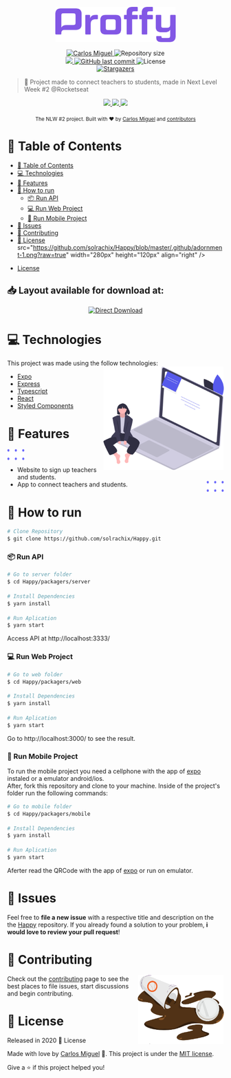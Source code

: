 <p align="center">
   <img src="https://github.com/solrachix/happy/blob/master/.github/logo.png?raw=true" alt="Happy" width="280"/>
</p>

<p align="center">
   <a href="https://www.linkedin.com/in/carlos-miguel-380413197">
      <img alt="Carlos Miguel" src="https://img.shields.io/badge/-Carlos%20Miguel-5659EB?style=for-the-badge&logo=Linkedin&logoColor=white" />
   </a>
  <img alt="Repository size" src="https://img.shields.io/github/repo-size/solrachix/happy?style=for-the-badge&label=Repo%20Size:&labelColor=5659EB&color=5659EB">
	<br />
  <a aria-label="Completed" href="https://nextlevelweek.com/episodios/omnistack/edicao/2">
    <img src="https://img.shields.io/badge/Happy-NLW%202.0-5659EB?style=for-the-badge&labelColor=5659EB&logo=data:image/png;base64,iVBORw0KGgoAAAANSUhEUgAAABAAAAAQCAMAAAAoLQ9TAAAALVBMVEVHcExxWsF0XMJzXMJxWcFsUsD///9jRrzY0u6Xh9Gsn9n39fyMecy0qd2bjNJWBT0WAAAABHRSTlMA2Do606wF2QAAAGlJREFUGJVdj1cWwCAIBLEsRU3uf9xobDH8+GZwUYi8i6ucJwrxKE+7D0G9Q4vlYqtmCSjndr4CgCgzlyFgfKfKCVO0LrPKjmiqMxGXkJwNnXskqWG+1oSM+BSwD8f29YLNjvx/OQrn+g99oQSoNmt3PgAAAABJRU5ErkJggg=="></img>
  </a>
  <a href="https://github.com/solrachix/happy/commits/master">
    <img alt="GitHub last commit" src="https://img.shields.io/github/last-commit/solrachix/happy?style=for-the-badge&label=last%20commit:&labelColor=5659EB&color=5659EB">
  </a>
  <img alt="License" src="https://img.shields.io/badge/license-MIT-5659EB?style=for-the-badge&labelColor=5659EB&color=5659EB">
  <br />
  <a href="https://github.com/solrachix/happy/stargazers">
    <img alt="Stargazers" src="https://img.shields.io/github/stars/solrachix/happy?color=5659EB&logo=github">
  </a>
</p>

> :rocket: Project made to connect teachers to students, made in Next Level Week #2 @Rocketseat
>
<p align="center">
<a href="https://github.com/solrachix/Happy/tree/master/packages/web">
	<img src="https://img.shields.io/badge/WEB-5659EB?logo=typescript&logoColor=47248F&label=Happy&labelColor=5659EB&style=for-the-badge" />
</a>
<a href="https://github.com/solrachix/Happy/tree/master/packages/server">
	<img src="https://img.shields.io/badge/BACKEND-F25040?logo=Node.js&logoColor=e52310&label=Happy&labelColor=F25040&style=for-the-badge" />
</a>
<a href="https://github.com/solrachix/Happy/tree/master/packages/mobile">
	<img src="https://img.shields.io/badge/MOBILE-494949?logo=react&logoColor=161616&label=Happy&labelColor=494949&style=for-the-badge" />
</a>

</p>

<div align="center">
  <sub>The NLW #2 project. Built with ❤︎ by
    <a href="https://github.com/solrachix">Carlos Miguel</a> and
    <a href="https://github.com/solrachix/Happy/graphs/contributors">
      contributors
    </a>
  </sub>
</div>

# :pushpin: Table of Contents

- [:pushpin: Table of Contents](#pushpin-table-of-contents)
- [:computer: Technologies](#computer-technologies)
- [:rocket: Features](#rocket-features)
- [:construction_worker: How to run](#construction_worker-how-to-run)
    - [📦 Run API](#-run-api)
    - [💻 Run Web Project](#-run-web-project)
    - [📱 Run Mobile Project](#-run-mobile-project)
- [:bug: Issues](#bug-issues)
- [:tada: Contributing](#tada-contributing)
- [:closed_book: License](#closed_book-license)
	src="https://github.com/solrachix/Happy/blob/master/.github/adornment-1.png?raw=true"
	width="280px"
	height="120px"
	align="right"
/>
* [License](#closed_book-license)

<h2 align="left"> 📥 Layout available for download at: </h2>
<p align="center">
    <a title="Download .fig Mobile" href="https://github.com/solrachix/Happy/raw/master/.github/Prototyping.fig">
        <img alt="Direct Download" src="https://img.shields.io/badge/Download Prototyping-black?style=flat-square&logo=figma&logoColor=ff8f7c&color=F25040" width="215px"/>
    </a>
</p>

# :computer: Technologies
This project was made using the follow technologies:
 <img
	src="https://github.com/solrachix/Happy/blob/master/.github/adornment-2.png?raw=true"
	width="280px"
	height="240px"
	align="right"
/>
* [Expo](https://expo.io/)
* [Express](https://expressjs.com/)
* [Typescript](https://www.typescriptlang.org/)
* [React](https://reactjs.org/)
* [Styled Components](https://styled-components.com/)


# :rocket: Features
 <img
	src="https://github.com/solrachix/Happy/blob/master/.github/bolinhas-3.png?raw=true"
	width="40px"
	height="26px"
	align="center"
/>
* Website to sign up teachers and students.
* App to connect teachers and students.
 <img
	src="https://github.com/solrachix/Happy/blob/master/.github/bolinhas-3.png?raw=true"
	width="40px"
	height="26px"
	align="right"
/>
# :construction_worker: How to run
```bash
# Clone Repository
$ git clone https://github.com/solrachix/Happy.git
```
### 📦 Run API

```bash
# Go to server folder
$ cd Happy/packagers/server

# Install Dependencies
$ yarn install

# Run Aplication
$ yarn start
```
Access API at http://localhost:3333/

### 💻 Run Web Project

```bash
# Go to web folder
$ cd Happy/packagers/web

# Install Dependencies
$ yarn install

# Run Aplication
$ yarn start
```
Go to http://localhost:3000/ to see the result.

### 📱 Run Mobile Project

To run the mobile project you need a cellphone with the app of [expo](https://play.google.com/store/apps/details?id=host.exp.exponent) instaled or a emulator android/ios.
<br />
After, fork this repository and clone to your machine. Inside of the project's folder run the following commands:

```bash
# Go to mobile folder
$ cd Happy/packagers/mobile

# Install Dependencies
$ yarn install

# Run Aplication
$ yarn start
```
Aferter read the QRCode with the app of [expo](https://play.google.com/store/apps/details?id=host.exp.exponent) or run on emulator.


# :bug: Issues

Feel free to **file a new issue** with a respective title and description on the the [Happy](https://github.com/sorachix/Happy/issues) repository. If you already found a solution to your problem, **i would love to review your pull request**!

# :tada: Contributing
<img
	src="https://github.com/solrachix/Happy/blob/master/.github/adornment-5.png?raw=true"
	width="200px"
	height="160px"
	align="right"
/>
Check out the [contributing](./CONTRIBUTING.md) page to see the best places to file issues, start discussions and begin contributing.

# :closed_book: License

Released in 2020 :closed_book: License

Made with love by [Carlos Miguel](https://github.com/solrachix) 🚀.
This project is under the [MIT license](./LICENSE).


Give a ⭐️ if this project helped you!
